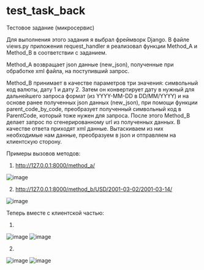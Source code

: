 # test_task_back

Тестовое задание (микросервис)

Для выполнения этого задания я выбрал фреймворк Django. В файле views.py приложения request_handler я реализовал функции Method_A и Method_B в соответствии с заданием.

Method_A возвращает json данные (new_json), полученные при обработке xml файла, на поступивший запрос.

Method_B принимает в качестве параметров три значения: символьный код валюты, дату 1 и дату 2. Затем он конвертирует дату в нужный для дальнейшего запроса формат (из YYYY-MM-DD в DD/MM/YYYY) и на основе ранее полученных json данных (new_json), при помощи функции parent_code_by_code, преобразует полученный символьный код в ParentCode, который тоже нужен для запроса. После этого Method_B делает запрос по сгенерированному url из полученных данных. В качестве ответа приходят xml данные. Вытаскиваем из них необходимые нам данные, преобразуем в json и отправляем на клиентскую сторону.

Примеры вызовов методов:

1. http://127.0.0.1:8000/method_a/

![image](https://user-images.githubusercontent.com/35337991/130448928-6cbcf635-da5c-497a-8504-dd69d91472ce.png)

2. http://127.0.0.1:8000/method_b/USD/2001-03-02/2001-03-14/

![image](https://user-images.githubusercontent.com/35337991/130449215-29819534-99d5-4822-9d3b-27c9a06d04f3.png)

Теперь вместе с клиентской частью:

1. 
![image](https://user-images.githubusercontent.com/35337991/130449466-61d42e9d-2b3e-4781-b476-70140b8da762.png)
![image](https://user-images.githubusercontent.com/35337991/130449520-e19aec86-d035-4db2-9c9c-3889f309ade9.png)

2.
![image](https://user-images.githubusercontent.com/35337991/130449569-7b9e177a-6125-4101-89b0-4a6ad1d948fa.png)
![image](https://user-images.githubusercontent.com/35337991/130449624-32ff4664-f25e-4642-855f-e6d2624ff159.png)
